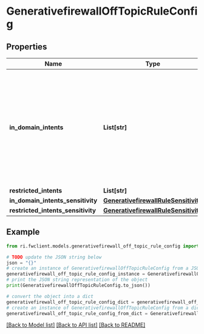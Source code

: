 # GenerativefirewallOffTopicRuleConfig


## Properties

Name | Type | Description | Notes
------------ | ------------- | ------------- | -------------
**in_domain_intents** | **List[str]** | In_domain_intents is a list of strings that are considered on-topic. Total number of data points in in_domain_intents and restricted_intents should not exceed 500 and total bytes should not exceed 300KB. | [optional] 
**restricted_intents** | **List[str]** |  | [optional] 
**in_domain_intents_sensitivity** | [**GenerativefirewallRuleSensitivity**](GenerativefirewallRuleSensitivity.md) |  | [optional] 
**restricted_intents_sensitivity** | [**GenerativefirewallRuleSensitivity**](GenerativefirewallRuleSensitivity.md) |  | [optional] 

## Example

```python
from ri.fwclient.models.generativefirewall_off_topic_rule_config import GenerativefirewallOffTopicRuleConfig

# TODO update the JSON string below
json = "{}"
# create an instance of GenerativefirewallOffTopicRuleConfig from a JSON string
generativefirewall_off_topic_rule_config_instance = GenerativefirewallOffTopicRuleConfig.from_json(json)
# print the JSON string representation of the object
print(GenerativefirewallOffTopicRuleConfig.to_json())

# convert the object into a dict
generativefirewall_off_topic_rule_config_dict = generativefirewall_off_topic_rule_config_instance.to_dict()
# create an instance of GenerativefirewallOffTopicRuleConfig from a dict
generativefirewall_off_topic_rule_config_from_dict = GenerativefirewallOffTopicRuleConfig.from_dict(generativefirewall_off_topic_rule_config_dict)
```
[[Back to Model list]](../README.md#documentation-for-models) [[Back to API list]](../README.md#documentation-for-api-endpoints) [[Back to README]](../README.md)

